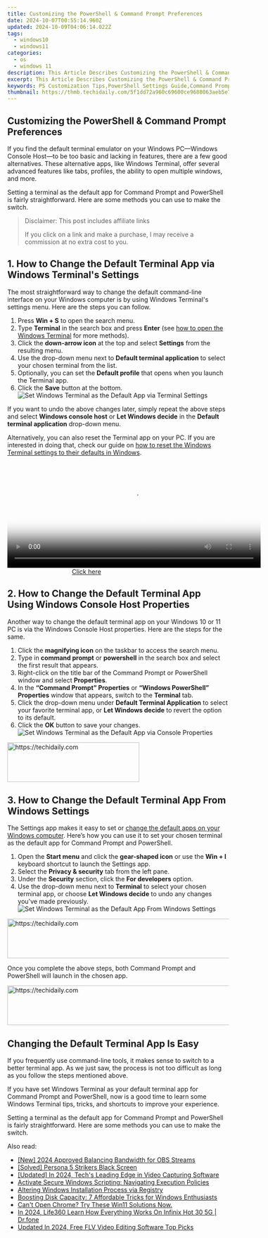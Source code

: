 ```yaml
---
title: Customizing the PowerShell & Command Prompt Preferences
date: 2024-10-07T00:55:14.960Z
updated: 2024-10-09T04:06:14.022Z
tags:
  - windows10
  - windows11
categories:
  - os
  - windows 11
description: This Article Describes Customizing the PowerShell & Command Prompt Preferences
excerpt: This Article Describes Customizing the PowerShell & Command Prompt Preferences
keywords: PS Customization Tips,PowerShell Settings Guide,Command Prompt Configurations,Shell User Interface Personalization,Enhance PowerShell Experience,Optimize Cmd Prompt Preferences,PowerCLI & CmdTail Adjustments
thumbnail: https://thmb.techidaily.com/5f1dd72a960c69600ce9688063aeb5e7a932b178d483ab7dbc13cbf4ab650189.jpg
---
```


## Customizing the PowerShell & Command Prompt Preferences

 If you find the default terminal emulator on your Windows PC—Windows Console Host—to be too basic and lacking in features, there are a few good alternatives. These alternative apps, like Windows Terminal, offer several advanced features like tabs, profiles, the ability to open multiple windows, and more.

 Setting a terminal as the default app for Command Prompt and PowerShell is fairly straightforward. Here are some methods you can use to make the switch.

>  Disclaimer: This post includes affiliate links
>
>  If you click on a link and make a purchase, I may receive a commission at no extra cost to you.
>

## 1\. How to Change the Default Terminal App via Windows Terminal's Settings

 The most straightforward way to change the default command-line interface on your Windows computer is by using Windows Terminal's settings menu. Here are the steps you can follow.

1. Press **Win + S** to open the search menu.
2. Type **Terminal** in the search box and press **Enter** (see [how to open the Windows Terminal](https://www.makeuseof.com/windows-11-open-windows-terminal/) for more methods).
3. Click the **down-arrow icon** at the top and select **Settings** from the resulting menu.
4. Use the drop-down menu next to **Default terminal application** to select your chosen terminal from the list.
5. Optionally, you can set the **Default profile** that opens when you launch the Terminal app.
6. Click the **Save** button at the bottom.  
![Set Windows Terminal as the Default App via Terminal Settings](https://static1.makeuseofimages.com/wordpress/wp-content/uploads/2023/07/set-windows-terminal-as-the-default-app-via-terminal-settings.jpg)

 If you want to undo the above changes later, simply repeat the above steps and select **Windows console host** or **Let Windows decide** in the **Default terminal application** drop-down menu.

 Alternatively, you can also reset the Terminal app on your PC. If you are interested in doing that, check our guide on [how to reset the Windows Terminal settings to their defaults in Windows](https://www.makeuseof.com/windows-11-reset-terminal-settings/).

<!-- affiliate ads begin -->
<span id="1993650">
					<video width="576" height="240" style="cursor:pointer"
           poster="//a.impactradius-go.com/display-clicktoplayimage/1993650.png"
           onclick="if(!this.playClicked){this.play();this.setAttribute('controls',true);this.playClicked=true;}">
	   <source src="//a.impactradius-go.com/display-ad/22993-1993650">
	   <img src="//a.impactradius-go.com/display-clicktoplayimage/1993650.png" style="border: none; height: 100%; width: 100%; object-fit: contain">
	</video>
	<div style="width:360px;text-align:center"><a href="javascript:window.open(decodeURIComponent('https%3A%2F%2Fhomestyler.sjv.io%2Fc%2F5597632%2F1993650%2F22993'), '_blank');void(0);">Click here</a></div>
</span>
<img height="0" width="0" src="https://imp.pxf.io/i/5597632/1993650/22993" style="position:absolute;visibility:hidden;" border="0" />
<!-- affiliate ads end -->

## 2\. How to Change the Default Terminal App Using Windows Console Host Properties

 Another way to change the default terminal app on your Windows 10 or 11 PC is via the Windows Console Host properties. Here are the steps for the same.

1. Click the **magnifying icon** on the taskbar to access the search menu.
2. Type in **command prompt** or **powershell** in the search box and select the first result that appears.
3. Right-click on the title bar of the Command Prompt or PowerShell window and select **Properties**.
4. In the **“Command Prompt” Properties** or **“Windows PowerShell” Properties** window that appears, switch to the **Terminal** tab.
5. Click the drop-down menu under **Default Terminal Application** to select your favorite terminal app, or **Let Windows decide** to revert the option to its default.
6. Click the **OK** button to save your changes.  
![Set Windows Terminal as the Default App via Console Properties](https://static1.makeuseofimages.com/wordpress/wp-content/uploads/2023/07/set-windows-terminal-as-the-default-app-via-console-properties.jpg)

<!-- affiliate ads begin -->
<a href="https://aligracehair.sjv.io/c/5597632/1880940/19272" target="_top" id="1880940">
  <img src="//a.impactradius-go.com/display-ad/19272-1880940" border="0" alt="https://techidaily.com" width="300" height="90"/>
</a>
<img height="0" width="0" src="https://aligracehair.sjv.io/i/5597632/1880940/19272" style="position:absolute;visibility:hidden;" border="0" />
<!-- affiliate ads end -->

## 3\. How to Change the Default Terminal App From Windows Settings

 The Settings app makes it easy to set or [change the default apps on your Windows computer](https://www.makeuseof.com/change-windows-11-default-apps/). Here’s how you can use it to set your chosen terminal as the default app for Command Prompt and PowerShell.

1. Open the **Start menu** and click the **gear-shaped icon** or use the **Win + I** keyboard shortcut to launch the Settings app.
2. Select the **Privacy & security** tab from the left pane.
3. Under the **Security** section, click the **For developers** option.
4. Use the drop-down menu next to **Terminal** to select your chosen terminal app, or choose **Let Windows decide** to undo any changes you've made previously.  
![Set Windows Terminal as the Default App From Windows Settings](https://static1.makeuseofimages.com/wordpress/wp-content/uploads/2023/07/set-windows-terminal-as-the-default-app-from-windows-settings.jpg)

<!-- affiliate ads begin -->
<a href="https://laganoo.pxf.io/c/5597632/1528703/16446" target="_top" id="1528703">
  <img src="//a.impactradius-go.com/display-ad/16446-1528703" border="0" alt="https://techidaily.com" width="728" height="90"/>
</a>
<img height="0" width="0" src="https://laganoo.pxf.io/i/5597632/1528703/16446" style="position:absolute;visibility:hidden;" border="0" />
<!-- affiliate ads end -->

 Once you complete the above steps, both Command Prompt and PowerShell will launch in the chosen app.

<!-- affiliate ads begin -->
<a href="https://appsumo.8odi.net/c/5597632/2094422/7443" target="_top" id="2094422">
  <img src="//a.impactradius-go.com/display-ad/7443-2094422" border="0" alt="https://techidaily.com" width="728" height="90"/>
</a>
<img height="0" width="0" src="https://appsumo.8odi.net/i/5597632/2094422/7443" style="position:absolute;visibility:hidden;" border="0" />
<!-- affiliate ads end -->

## Changing the Default Terminal App Is Easy

 If you frequently use command-line tools, it makes sense to switch to a better terminal app. As we just saw, the process is not too difficult as long as you follow the steps mentioned above.

 If you have set Windows Terminal as your default terminal app for Command Prompt and PowerShell, now is a good time to learn some Windows Terminal tips, tricks, and shortcuts to improve your experience.

 Setting a terminal as the default app for Command Prompt and PowerShell is fairly straightforward. Here are some methods you can use to make the switch.

<span class="atpl-alsoreadstyle">Also read:</span>
<div><ul>
<li><a href="https://video-screen-grab.techidaily.com/new-2024-approved-balancing-bandwidth-for-obs-streams/"><u>[New] 2024 Approved Balancing Bandwidth for OBS Streams</u></a></li>
<li><a href="https://win-blog.techidaily.com/solved-persona-5-strikers-black-screen/"><u>[Solved] Persona 5 Strikers Black Screen</u></a></li>
<li><a href="https://screen-sharing-recording.techidaily.com/updated-in-2024-techs-leading-edge-in-video-capturing-software/"><u>[Updated] In 2024, Tech's Leading Edge in Video Capturing Software</u></a></li>
<li><a href="https://win11.techidaily.com/activate-secure-windows-scripting-navigating-execution-policies/"><u>Activate Secure Windows Scripting: Navigating Execution Policies</u></a></li>
<li><a href="https://win11.techidaily.com/altering-windows-installation-process-via-registry/"><u>Altering Windows Installation Process via Registry</u></a></li>
<li><a href="https://win11.techidaily.com/boosting-disk-capacity-7-affordable-tricks-for-windows-enthusiasts/"><u>Boosting Disk Capacity: 7 Affordable Tricks for Windows Enthusiasts</u></a></li>
<li><a href="https://win11.techidaily.com/1719336940768-cant-open-chrome-try-these-win11-solutions-now/"><u>Can't Open Chrome? Try These Win11 Solutions Now.</u></a></li>
<li><a href="https://phone-solutions.techidaily.com/in-2024-life360-learn-how-everything-works-on-infinix-hot-30-5g-drfone-by-drfone-virtual-android/"><u>In 2024, Life360 Learn How Everything Works On Infinix Hot 30 5G | Dr.fone</u></a></li>
<li><a href="https://smart-video-creator.techidaily.com/updated-in-2024-free-flv-video-editing-software-top-picks/"><u>Updated In 2024, Free FLV Video Editing Software Top Picks</u></a></li>
</ul></div>

<ins class="adsbygoogle"
      style="display:block"
      data-ad-client="ca-pub-7571918770474297"
      data-ad-slot="8358498916"
      data-ad-format="auto"
      data-full-width-responsive="true"></ins>
    